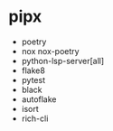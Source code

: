 # pipx

- poetry
- nox nox-poetry
- python-lsp-server[all]
- flake8
- pytest
- black
- autoflake
- isort
- rich-cli